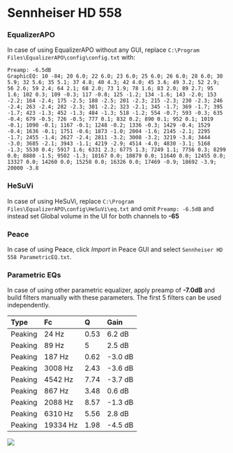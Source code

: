 # Sennheiser HD 558

### EqualizerAPO
In case of using EqualizerAPO without any GUI, replace `C:\Program Files\EqualizerAPO\config\config.txt`
with:
```
Preamp: -6.5dB
GraphicEQ: 10 -84; 20 6.0; 22 6.0; 23 6.0; 25 6.0; 26 6.0; 28 6.0; 30 5.9; 32 5.6; 35 5.1; 37 4.8; 40 4.3; 42 4.0; 45 3.6; 49 3.2; 52 2.9; 56 2.6; 59 2.4; 64 2.1; 68 2.0; 73 1.9; 78 1.6; 83 2.0; 89 2.7; 95 1.6; 102 0.3; 109 -0.3; 117 -0.8; 125 -1.2; 134 -1.6; 143 -2.0; 153 -2.2; 164 -2.4; 175 -2.5; 188 -2.5; 201 -2.3; 215 -2.3; 230 -2.3; 246 -2.4; 263 -2.4; 282 -2.3; 301 -2.2; 323 -2.1; 345 -1.7; 369 -1.7; 395 -1.7; 423 -1.3; 452 -1.3; 484 -1.3; 518 -1.2; 554 -0.7; 593 -0.3; 635 -0.4; 679 -0.5; 726 -0.5; 777 0.1; 832 0.2; 890 0.1; 952 0.1; 1019 -0.1; 1090 -0.1; 1167 -0.1; 1248 -0.2; 1336 -0.3; 1429 -0.4; 1529 -0.4; 1636 -0.1; 1751 -0.6; 1873 -1.0; 2004 -1.6; 2145 -2.1; 2295 -1.7; 2455 -1.4; 2627 -2.4; 2811 -3.2; 3008 -3.2; 3219 -3.8; 3444 -3.0; 3685 -2.1; 3943 -1.1; 4219 -2.9; 4514 -4.0; 4830 -3.1; 5168 -1.3; 5530 0.4; 5917 1.6; 6331 2.3; 6775 1.3; 7249 1.1; 7756 0.3; 8299 0.0; 8880 -1.5; 9502 -1.3; 10167 0.0; 10879 0.0; 11640 0.0; 12455 0.0; 13327 0.0; 14260 0.0; 15258 0.0; 16326 0.0; 17469 -0.9; 18692 -3.9; 20000 -3.8
```

### HeSuVi
In case of using HeSuVi, replace `C:\Program Files\EqualizerAPO\config\HeSuVi\eq.txt` and omit `Preamp:
-6.5dB` and instead set Global volume in the UI for both channels to **-65**

### Peace
In case of using Peace, click *Import* in Peace GUI and select `Sennheiser HD 558 ParametricEQ.txt`.

### Parametric EQs
In case of using other parametric equalizer, apply preamp of **-7.0dB** and build filters manually with
these parameters. The first 5 filters can be used independently.

| Type    | Fc       |    Q | Gain    |
|:--------|:---------|:-----|:--------|
| Peaking | 24 Hz    | 0.53 | 6.2 dB  |
| Peaking | 89 Hz    | 5    | 2.5 dB  |
| Peaking | 187 Hz   | 0.62 | -3.0 dB |
| Peaking | 3008 Hz  | 2.43 | -3.6 dB |
| Peaking | 4542 Hz  | 7.74 | -3.7 dB |
| Peaking | 867 Hz   | 3.48 | 0.6 dB  |
| Peaking | 2088 Hz  | 8.57 | -1.3 dB |
| Peaking | 6310 Hz  | 5.56 | 2.8 dB  |
| Peaking | 19334 Hz | 1.98 | -4.5 dB |

![](https://raw.githubusercontent.com/jaakkopasanen/AutoEq/master/results/headphonecom/sbaf-serious/Sennheiser%20HD%20558/Sennheiser%20HD%20558.png)
